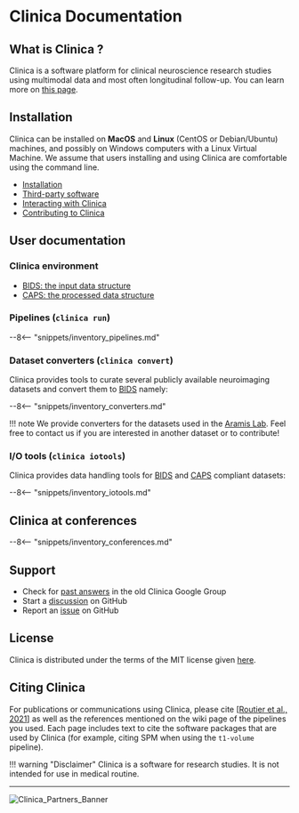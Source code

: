<!-- markdownlint-disable MD007 -->
# Clinica Documentation

## What is Clinica ?

Clinica is a software platform for clinical neuroscience research studies using multimodal data and most often longitudinal follow-up.
You can learn more on [this page](./WhatIsClinica.md).

## Installation

Clinica can be installed on **MacOS** and **Linux** (CentOS or Debian/Ubuntu) machines, and possibly on Windows computers with a Linux Virtual Machine.
We assume that users installing and using Clinica are comfortable using the command line.

- [Installation](./Software/Installation.md)
- [Third-party software](./Software/Third-party.md)  
- [Interacting with Clinica](./Software/InteractingWithClinica.md)
- [Contributing to Clinica](./Software/contributing.md)

## User documentation

### Clinica environment

- [BIDS: the input data structure](./BIDS.md)
- [CAPS: the processed data structure](./CAPS/Introduction.md)

### Pipelines (`clinica run`)

--8<-- "snippets/inventory_pipelines.md"

### Dataset converters (`clinica convert`)

Clinica provides tools to curate several publicly available neuroimaging datasets and convert them to [BIDS](./BIDS.md) namely:

--8<-- "snippets/inventory_converters.md"

!!! note
    We provide converters for the datasets used in the [Aramis Lab](http://www.aramislab.fr/).
    Feel free to contact us if you are interested in another dataset or to contribute!

### I/O tools (`clinica iotools`)

Clinica provides data handling tools for [BIDS](http://bids.neuroimaging.io) and [CAPS](../CAPS/Introduction) compliant datasets:

--8<-- "snippets/inventory_iotools.md"


## Clinica at conferences

--8<-- "snippets/inventory_conferences.md"

## Support

- Check for [past answers](https://groups.google.com/forum/#!forum/clinica-user) in the old Clinica Google Group
- Start a [discussion](https://github.com/aramis-lab/clinica/discussions) on GitHub
- Report an [issue](https://github.com/aramis-lab/clinica/issues) on GitHub

## License

Clinica is distributed under the terms of the MIT license given [here](https://github.com/aramis-lab/clinica/blob/dev/LICENSE.txt).

## Citing Clinica

For publications or communications using Clinica, please cite [[Routier et al., 2021](https://doi.org/10.3389/fninf.2021.689675)]
as well as the references mentioned on the wiki page of the pipelines you used.
Each page includes text to cite the software packages that are used by Clinica (for example, citing SPM when using the `t1-volume` pipeline).

!!! warning "Disclaimer"
    Clinica is a software for research studies.
    It is not intended for use in medical routine.

---

![Clinica_Partners_Banner](./img/Clinica_Partners_Banner.png)
